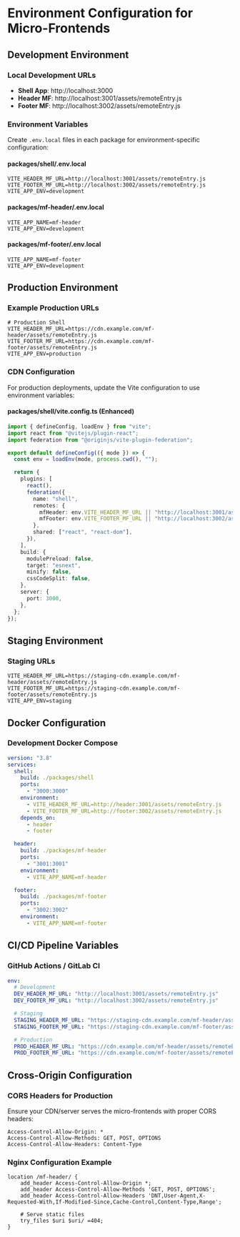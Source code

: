 # Environment Configuration for Micro-Frontends

## Development Environment

### Local Development URLs

- **Shell App**: http://localhost:3000
- **Header MF**: http://localhost:3001/assets/remoteEntry.js
- **Footer MF**: http://localhost:3002/assets/remoteEntry.js

### Environment Variables

Create `.env.local` files in each package for environment-specific configuration:

#### packages/shell/.env.local

```env
VITE_HEADER_MF_URL=http://localhost:3001/assets/remoteEntry.js
VITE_FOOTER_MF_URL=http://localhost:3002/assets/remoteEntry.js
VITE_APP_ENV=development
```

#### packages/mf-header/.env.local

```env
VITE_APP_NAME=mf-header
VITE_APP_ENV=development
```

#### packages/mf-footer/.env.local

```env
VITE_APP_NAME=mf-footer
VITE_APP_ENV=development
```

## Production Environment

### Example Production URLs

```env
# Production Shell
VITE_HEADER_MF_URL=https://cdn.example.com/mf-header/assets/remoteEntry.js
VITE_FOOTER_MF_URL=https://cdn.example.com/mf-footer/assets/remoteEntry.js
VITE_APP_ENV=production
```

### CDN Configuration

For production deployments, update the Vite configuration to use environment variables:

#### packages/shell/vite.config.ts (Enhanced)

```typescript
import { defineConfig, loadEnv } from "vite";
import react from "@vitejs/plugin-react";
import federation from "@originjs/vite-plugin-federation";

export default defineConfig(({ mode }) => {
  const env = loadEnv(mode, process.cwd(), "");

  return {
    plugins: [
      react(),
      federation({
        name: "shell",
        remotes: {
          mfHeader: env.VITE_HEADER_MF_URL || "http://localhost:3001/assets/remoteEntry.js",
          mfFooter: env.VITE_FOOTER_MF_URL || "http://localhost:3002/assets/remoteEntry.js",
        },
        shared: ["react", "react-dom"],
      }),
    ],
    build: {
      modulePreload: false,
      target: "esnext",
      minify: false,
      cssCodeSplit: false,
    },
    server: {
      port: 3000,
    },
  };
});
```

## Staging Environment

### Staging URLs

```env
VITE_HEADER_MF_URL=https://staging-cdn.example.com/mf-header/assets/remoteEntry.js
VITE_FOOTER_MF_URL=https://staging-cdn.example.com/mf-footer/assets/remoteEntry.js
VITE_APP_ENV=staging
```

## Docker Configuration

### Development Docker Compose

```yaml
version: "3.8"
services:
  shell:
    build: ./packages/shell
    ports:
      - "3000:3000"
    environment:
      - VITE_HEADER_MF_URL=http://header:3001/assets/remoteEntry.js
      - VITE_FOOTER_MF_URL=http://footer:3002/assets/remoteEntry.js
    depends_on:
      - header
      - footer

  header:
    build: ./packages/mf-header
    ports:
      - "3001:3001"
    environment:
      - VITE_APP_NAME=mf-header

  footer:
    build: ./packages/mf-footer
    ports:
      - "3002:3002"
    environment:
      - VITE_APP_NAME=mf-footer
```

## CI/CD Pipeline Variables

### GitHub Actions / GitLab CI

```yaml
env:
  # Development
  DEV_HEADER_MF_URL: "http://localhost:3001/assets/remoteEntry.js"
  DEV_FOOTER_MF_URL: "http://localhost:3002/assets/remoteEntry.js"

  # Staging
  STAGING_HEADER_MF_URL: "https://staging-cdn.example.com/mf-header/assets/remoteEntry.js"
  STAGING_FOOTER_MF_URL: "https://staging-cdn.example.com/mf-footer/assets/remoteEntry.js"

  # Production
  PROD_HEADER_MF_URL: "https://cdn.example.com/mf-header/assets/remoteEntry.js"
  PROD_FOOTER_MF_URL: "https://cdn.example.com/mf-footer/assets/remoteEntry.js"
```

## Cross-Origin Configuration

### CORS Headers for Production

Ensure your CDN/server serves the micro-frontends with proper CORS headers:

```
Access-Control-Allow-Origin: *
Access-Control-Allow-Methods: GET, POST, OPTIONS
Access-Control-Allow-Headers: Content-Type
```

### Nginx Configuration Example

```nginx
location /mf-header/ {
    add_header Access-Control-Allow-Origin *;
    add_header Access-Control-Allow-Methods 'GET, POST, OPTIONS';
    add_header Access-Control-Allow-Headers 'DNT,User-Agent,X-Requested-With,If-Modified-Since,Cache-Control,Content-Type,Range';

    # Serve static files
    try_files $uri $uri/ =404;
}
```
